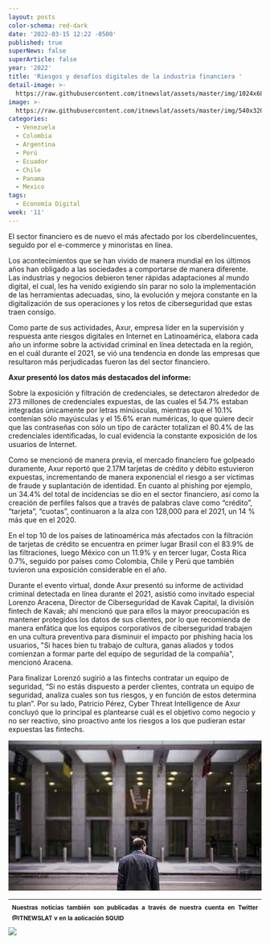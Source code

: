 ```yaml
---
layout: posts
color-schema: red-dark
date: '2022-03-15 12:22 -0500'
published: true
superNews: false
superArticle: false
year: '2022'
title: 'Riesgos y desafíos digitales de la industria financiera '
detail-image: >-
  https://raw.githubusercontent.com/itnewslat/assets/master/img/1024x680/Entidades-financieras-g.jpg
image: >-
  https://raw.githubusercontent.com/itnewslat/assets/master/img/540x320/Entidades-financieras-p.jpg
categories:
  - Venezuela
  - Colombia
  - Argentina
  - Perú
  - Ecuador
  - Chile
  - Panama
  - Mexico
tags:
  - Economía Digital
week: '11'
---
```

El sector financiero es de nuevo el más afectado por los ciberdelincuentes, seguido por el e-commerce y minoristas en línea. 

 Los acontecimientos que se han vivido de manera mundial en los últimos años han obligado a las sociedades a comportarse de manera diferente. Las industrias y negocios debieron tener rápidas adaptaciones al mundo digital, el cual, les ha venido exigiendo sin parar no solo la implementación de las herramientas adecuadas, sino, la evolución y mejora constante en la digitalización de sus operaciones y los retos de ciberseguridad que estas traen consigo. 

Como parte de sus actividades, Axur, empresa líder en la supervisión y respuesta ante riesgos digitales en Internet en Latinoamérica, elabora cada año un informe sobre la actividad criminal en línea detectada en la región, en el cuál durante el 2021, se vió una tendencia en donde las empresas que resultaron más perjudicadas fueron las del sector financiero.

**Axur presentó los datos más destacados del informe:**

Sobre la exposición y filtración de credenciales, se detectaron alrededor de 273 millones de credenciales expuestas, de las cuales el 54.7% estaban integradas únicamente por letras minúsculas, mientras que el 10.1% contenían sólo mayúsculas y el 15.6% eran numéricas, lo que quiere decir que las contraseñas con sólo un tipo de carácter totalizan el 80.4% de las credenciales identificadas, lo cual evidencia la constante exposición de los usuarios de Internet. 

Como se mencionó de manera previa, el mercado financiero fue golpeado duramente, Axur reportó que 2.17M tarjetas de crédito y débito estuvieron expuestas, incrementando de manera exponencial el riesgo a ser víctimas de fraude y suplantación de identidad. En cuanto al phishing por ejemplo, un 34.4% del total de incidencias se dio en el sector financiero, así como la creación de perfiles falsos que a través de palabras clave como “crédito”, “tarjeta”, “cuotas”, continuaron a la alza con 128,000 para el 2021, un 14 % más que en el 2020. 

En el top 10 de los países de latinoamérica más afectados con la filtración de tarjetas de crédito se encuentra en primer lugar Brasil con el 83.9% de las filtraciones, luego México con un 11.9% y en tercer lugar, Costa Rica 0.7%, seguido por países como Colombia, Chile y Perú que también tuvieron una exposición considerable en el año. 
 
Durante el evento virtual, donde Axur presentó su informe de actividad criminal detectada en línea durante el 2021, asistió como invitado especial Lorenzo Aracena, Director de Ciberseguridad de Kavak Capital, la división fintech de Kavak; ahí mencionó que para ellos la mayor preocupación es mantener protegidos los datos de sus clientes, por lo que recomienda de manera enfática que los equipos corporativos de ciberseguridad trabajen en una cultura preventiva para disminuir el impacto por phishing hacia los usuarios, "Si haces bien tu trabajo de cultura, ganas aliados y todos comienzan a formar parte del equipo de seguridad de la compañía", mencionó Aracena.
 
Para finalizar Lorenzó sugirió a las fintechs contratar un equipo de seguridad, “Si no estás dispuesto a perder clientes, contrata un equipo de seguridad, analiza cuales son tus riesgos, y en función de estos determina tu plan”. Por su lado, Patricio Pérez, Cyber Threat Intelligence de Axur concluyó que lo principal es plantearse cuál es el objetivo como negocio y no ser reactivo, sino proactivo ante los riesgos a los que pudieran estar expuestas las fintechs.


![](https://raw.githubusercontent.com/itnewslat/assets/master/img/540x320/Entidades-financieras-p.jpg)

<table style="height: 42px;" width="569">
<tbody>
<tr>
<td style="text-align: justify;"><sub><strong>Nuestras noticias también son publicadas a través de nuestra cuenta en Twitter <a href="https://twitter.com/itnewslat?lang=es">@ITNEWSLAT</a> y en la aplicación <a href="https://squidapp.co/en/">SQUID</a></strong></sub></td>
</tr>
</tbody>
</table>

<img src="https://tracker.metricool.com/c3po.jpg?hash=56f88a41e39ab42c063cc51676587a04"/>
